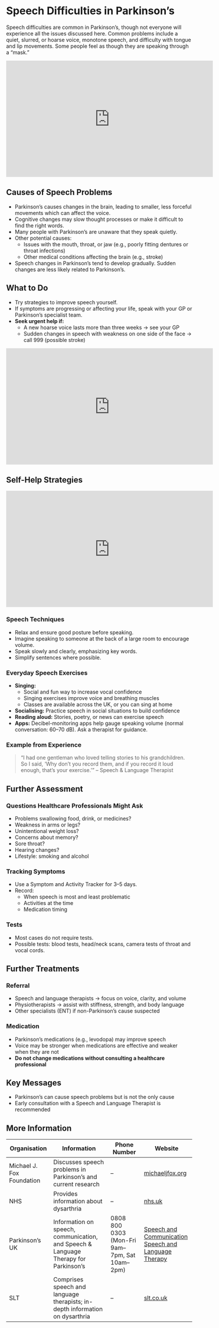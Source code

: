 # Speech Difficulties in Parkinson’s

Speech difficulties are common in Parkinson’s, though not everyone will experience all the issues discussed here. Common problems include a quiet, slurred, or hoarse voice, monotone speech, and difficulty with tongue and lip movements. Some people feel as though they are speaking through a “mask.”


<div class="video-container">
<iframe width="560" height="315" src="https://www.youtube.com/embed/6f3neeY4zHY" title="YouTube video player" frameborder="0" allow="accelerometer; autoplay; clipboard-write; encrypted-media; gyroscope; picture-in-picture; web-share" allowfullscreen></iframe>
</div>


## Causes of Speech Problems
- Parkinson’s causes changes in the brain, leading to smaller, less forceful movements which can affect the voice.  
- Cognitive changes may slow thought processes or make it difficult to find the right words.  
- Many people with Parkinson’s are unaware that they speak quietly.  
- Other potential causes:  
  - Issues with the mouth, throat, or jaw (e.g., poorly fitting dentures or throat infections)  
  - Other medical conditions affecting the brain (e.g., stroke)  
- Speech changes in Parkinson’s tend to develop gradually. Sudden changes are less likely related to Parkinson’s.

## What to Do
- Try strategies to improve speech yourself.  
- If symptoms are progressing or affecting your life, speak with your GP or Parkinson’s specialist team.  
- **Seek urgent help if:**  
  - A new hoarse voice lasts more than three weeks → see your GP  
  - Sudden changes in speech with weakness on one side of the face → call 999 (possible stroke)


<div class="video-container">
<iframe width="560" height="315" src="https://www.youtube.com/embed/MnOKtw0ycj4" title="YouTube video player" frameborder="0" allow="accelerometer; autoplay; clipboard-write; encrypted-media; gyroscope; picture-in-picture; web-share" allowfullscreen></iframe>
</div>


## Self-Help Strategies

<div class="video-container">
<iframe width="560" height="315" src="https://www.youtube.com/embed/w75uikSVXvge \2" title="YouTube video player" frameborder="0" allow="accelerometer; autoplay; clipboard-write; encrypted-media; gyroscope; picture-in-picture; web-share" allowfullscreen></iframe>
</div>




### Speech Techniques
- Relax and ensure good posture before speaking.  
- Imagine speaking to someone at the back of a large room to encourage volume.  
- Speak slowly and clearly, emphasizing key words.  
- Simplify sentences where possible.

### Everyday Speech Exercises
- **Singing:**  
  - Social and fun way to increase vocal confidence  
  - Singing exercises improve voice and breathing muscles  
  - Classes are available across the UK, or you can sing at home  
- **Socialising:** Practice speech in social situations to build confidence  
- **Reading aloud:** Stories, poetry, or news can exercise speech  
- **Apps:** Decibel-monitoring apps help gauge speaking volume (normal conversation: 60–70 dB). Ask a therapist for guidance.

### Example from Experience
> “I had one gentleman who loved telling stories to his grandchildren. So I said, ‘Why don’t you record them, and if you record it loud enough, that’s your exercise.’” – Speech & Language Therapist

## Further Assessment

### Questions Healthcare Professionals Might Ask
- Problems swallowing food, drink, or medicines?  
- Weakness in arms or legs?  
- Unintentional weight loss?  
- Concerns about memory?  
- Sore throat?  
- Hearing changes?  
- Lifestyle: smoking and alcohol

### Tracking Symptoms
- Use a Symptom and Activity Tracker for 3–5 days.  
- Record:  
  - When speech is most and least problematic  
  - Activities at the time  
  - Medication timing

### Tests
- Most cases do not require tests.  
- Possible tests: blood tests, head/neck scans, camera tests of throat and vocal cords.

## Further Treatments

### Referral
- Speech and language therapists → focus on voice, clarity, and volume  
- Physiotherapists → assist with stiffness, strength, and body language  
- Other specialists (ENT) if non-Parkinson’s cause suspected

### Medication
- Parkinson’s medications (e.g., levodopa) may improve speech  
- Voice may be stronger when medications are effective and weaker when they are not  
- **Do not change medications without consulting a healthcare professional**

## Key Messages
- Parkinson’s can cause speech problems but is not the only cause  
- Early consultation with a Speech and Language Therapist is recommended

## More Information

| Organisation | Information | Phone Number | Website |
|--------------|------------|--------------|---------|
| Michael J. Fox Foundation | Discusses speech problems in Parkinson’s and current research | – | [michaeljfox.org](https://www.michaeljfox.org/news/speech-swallowing-problems) |
| NHS | Provides information about dysarthria | – | [nhs.uk](https://www.nhs.uk/conditions/dysarthria/) |
| Parkinson’s UK | Information on speech, communication, and Speech & Language Therapy for Parkinson’s | 0808 800 0303 (Mon-Fri 9am–7pm, Sat 10am–2pm) | [Speech and Communication](https://www.parkinsons.org.uk/information-and-support/speech-and-communication-problems) <br> [Speech and Language Therapy](https://www.parkinsons.org.uk/information-and-support/speech-and-language-therapy) |
| SLT | Comprises speech and language therapists; in-depth information on dysarthria | – | [slt.co.uk](https://www.slt.co.uk/conditions/speech-disorders/dysarthia/) |
```
